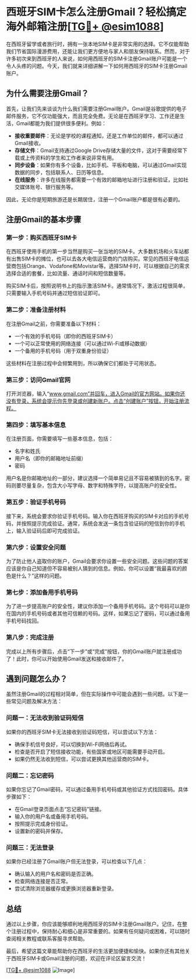 # 西班牙SIM卡怎么注册Gmail？轻松搞定海外邮箱注册[[TG💪+ @esim1088](https://t.me/s/esim1088)]

在西班牙留学或者旅行时，拥有一张本地SIM卡是非常实用的选择。它不仅能帮助我们节省国际漫游费用，还能让我们更方便地与家人和朋友保持联系。然而，对于许多初次来到西班牙的人来说，如何用西班牙的SIM卡注册Gmail账户可能是一个令人头疼的问题。今天，我们就来详细讲解一下如何用西班牙的SIM卡注册Gmail账户。

## 为什么需要注册Gmail？

首先，让我们先来谈谈为什么我们需要注册Gmail账户。Gmail是谷歌提供的电子邮件服务，它不仅功能强大，而且完全免费。无论是在西班牙学习、工作还是生活，Gmail都能为我们提供很多便利。例如：

- **接收重要邮件**：无论是学校的课程通知，还是工作单位的邮件，都可以通过Gmail接收。
- **存储文件**：Gmail支持通过Google Drive存储大量的文件，这对于需要经常下载或上传资料的学生和工作者来说非常有用。
- **同步设备**：如果你有多个设备，比如手机、平板和电脑，可以通过Gmail实现数据的同步，包括联系人、日历等信息。
- **在线服务**：许多在线服务都需要一个有效的邮箱地址进行注册和验证，比如社交媒体账号、银行服务等。

因此，无论你是短期旅游还是长期居住，注册一个Gmail账户都是很有必要的。

## 注册Gmail的基本步骤

### 第一步：购买西班牙SIM卡

在西班牙使用手机的第一步当然是购买一张当地的SIM卡。大多数机场和火车站都有出售SIM卡的摊位，也可以去各大电信运营商的门店购买。常见的西班牙电信运营商包括Orange、Vodafone和Movistar等。选择SIM卡时，可以根据自己的需求选择合适的套餐，比如流量、通话时间和短信数量等。

购买SIM卡后，按照说明书上的指示激活SIM卡。通常情况下，激活过程很简单，只需要输入手机号码并通过短信验证即可。

### 第二步：准备注册材料

在注册Gmail之前，你需要准备以下材料：

- 一个有效的手机号码（即你的西班牙SIM卡）
- 一个可以正常使用的网络连接（可以通过Wi-Fi或移动数据）
- 一个备用的手机号码（用于双重身份验证）

这些材料在注册过程中会频繁用到，所以确保它们都处于可用状态。

### 第三步：访问Gmail官网

打开浏览器，输入“www.gmail.com”并回车，进入Gmail的官方网站。如果你还没有登录，系统会提示你先登录或创建新账户。点击“创建账户”按钮，开始注册流程。

### 第四步：填写基本信息

在注册页面，你需要填写一些基本信息，包括：

- 名字和姓氏
- 用户名（即你的邮箱地址前缀）
- 密码

用户名是你邮箱地址的一部分，建议选择一个简单易记且不容易被猜到的名字。密码则要尽量复杂，包含大小写字母、数字和特殊字符，以提高账户的安全性。

### 第五步：验证手机号码

接下来，系统会要求你验证手机号码。输入你在西班牙购买的SIM卡对应的手机号码，并按照提示完成验证。通常，系统会发送一条包含验证码的短信到你的手机上，输入验证码后即可完成验证。

### 第六步：设置安全问题

为了防止他人盗取你的账户，Gmail会要求你设置一些安全问题。这些问题的答案应该是你自己知道但不容易被别人猜到的信息。例如，你可以设置“我最喜欢的颜色是什么？”这样的问题。

### 第七步：添加备用手机号码

为了进一步提高账户的安全性，建议你添加一个备用手机号码。这个号码可以是你在国内的手机号码或者其他可信赖的号码。这样，如果忘记了密码，可以通过备用手机号码找回。

### 第八步：完成注册

完成以上所有步骤后，点击“下一步”或“完成”按钮，你的Gmail账户就注册成功了！此时，你可以开始使用Gmail发送和接收邮件了。

## 遇到问题怎么办？

虽然注册Gmail的过程相对简单，但在实际操作中可能会遇到一些问题。以下是一些常见问题及解决方法：

### 问题一：无法收到验证码短信

如果你的西班牙SIM卡无法接收到验证码短信，可以尝试以下方法：

- 确保手机信号良好，可以切换到Wi-Fi网络后再试。
- 检查是否开启了短信接收功能，有些国家或地区可能需要手动开启。
- 如果仍然无法收到短信，可以尝试更换其他运营商的SIM卡。

### 问题二：忘记密码

如果你忘记了Gmail密码，可以通过备用手机号码或其他验证方式找回密码。具体步骤如下：

- 在Gmail登录页面点击“忘记密码”链接。
- 输入你的用户名或备用手机号码。
- 按照提示完成身份验证。
- 设置新的密码并保存。

### 问题三：无法登录

如果你已经注册了Gmail账户但无法登录，可以检查以下几点：

- 确认输入的用户名和密码是否正确。
- 检查网络连接是否正常。
- 尝试清除浏览器缓存或更换浏览器重新登录。

## 总结

通过以上步骤，你应该能够顺利地用西班牙的SIM卡注册Gmail账户。记住，在整个注册过程中，保持耐心和细心是非常重要的。如果有任何疑问或困难，可以随时查阅相关教程或联系客服寻求帮助。

最后，希望这篇文章能帮助你在西班牙的生活更加便捷和愉快。如果你还有其他关于西班牙SIM卡或Gmail注册的问题，欢迎在评论区留言交流！

[[TG💪+ @esim1088](https://t.me/s/esim1088) ![Image](https://i.postimg.cc/4NQfJmqS/Snipaste-2025-05-13-00-14-12.png)]